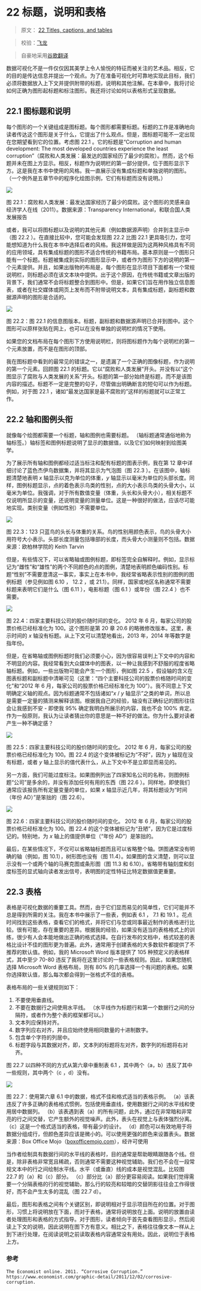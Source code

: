 # 22 标题，说明和表格

> 原文： [22 Titles, captions, and tables](https://serialmentor.com/dataviz/figure-titles-captions.html)

> 校验：[飞龙](https://github.com/wizardforcel)

> 自豪地采用[谷歌翻译](https://translate.google.cn/)

数据可视化不是一件仅仅因其美学上令人愉悦的特征而被关注的艺术品。相反，它的目的是传达信息并提出一个观点。为了在准备可视化时可靠地实现此目标，我们必须将数据放入上下文并提供附带的标题，说明和其他注解。在本章中，我将讨论如何正确为图形起标题和标注图形。我还将讨论如何以表格形式呈现数据。

## 22.1 图标题和说明

每个图形的一个关键组成是图标题。每个图形都需要标题。标题的工作是准确地向读者传达这个图形是关于什么，它提出了什么观点。但是，图标题可能不一定出现在您期望看到它的位置。考虑图 22.1 。它的标题是“Corruption and human development: The most developed countries experience the least corruption”（腐败和人类发展：最发达的国家经历了最少的腐败）。然而，这个标题并未在图上方显示。相反，标题作为说明栏的第一部分提供，位于图形显示下方。这是我在本书中使用的风格。我一直展示没有集成标题和单独说明的图形。（一个例外是五章节中的程序化绘图示例，它们有标题而没有说明。）

![](img/b1ac40846abe87e7e818f860d22efb27.jpg)

图 22.1：腐败和人类发展：最发达国家经历了最少的腐败。这个图形的灵感来自经济学人在线（2011）。数据来源：Transparency International，和联合国人类发展报告

或者，我可以将图标题以及说明的其他元素（例如数据源声明）合并到主显示中（图 22.2 ）。在直接比较中，您可能会发现图 22.2 比图 22.1 更具吸引力，您可能想知道为什么我在本书中选择后者的风格。我这样做是因为这两种风格具有不同的应用领域，具有集成标题的图形不适合传统的书籍布局。基本原则是一个图形只能有一个标题。标题被集成到实际的图形显示中，或者作为图形下方的说明的第一个元素提供。并且，如果出版物的布局是，每个图形在显示项目下面都有一个常规说明栏，则标题必须在该文本块中提供。出于这个原因，在传统书籍或文章出版的背景下，我们通常不会将标题整合到图形中。但是，如果它们旨在用作独立信息图表，或者在社交媒体或网页上发布而不附带说明文本，具有集成标题，副标题和数据源声明的图形是合适的。

![](img/b033ea183f421173894738328128dff3.jpg)

图 22.2：图 22.1 的信息图版本。标题，副标题和数据源声明已合并到图中。这个图形可以原样张贴在网上，也可以在没有单独的说明栏的情况下使用。

如果您的文档布局在每个图形下方使用说明栏，则将图标题作为每个说明栏的第一个元素放置，而不是在图形的顶部。

我在图标题中看到的最常见的错误之一，是遗漏了一个正确的图像标题，作为说明的第一个元素。回顾图 22.1 的标题。它以“腐败和人类发展”开头。并没有以“这个图显示了腐败与人类发展的关系”开头。标题的第一部分始终是标题，而不是该图内容的描述。标题不一定是完整的句子，尽管做出明确断言的短句可以作为标题。例如，对于图 22.1 ，诸如“最发达国家是最不腐败的”这样的标题就可以正常工作。

## 22.2 轴和图例头衔

就像每个绘图都需要一个标题，轴和图例也需要标题。 （轴标题通常通俗地称为轴标签。）轴标签和图例标题说明了显示的数据值，以及它们如何映射到绘图美学。

为了展示所有轴和图例都经过适当标注和配有标题的图表示例，我在第  12 章中详细讨论了蓝色杰伊鸟数据集，并将其显示为气泡图（图 22.3 ）。在该图中，轴标题清楚地表明 *x* 轴显示以克为单位的体重，*y* 轴显示以毫米为单位的头部长度。同样，图例标题显示，点的着色表示鸟类的性别，点的大小表示鸟类的头骨大小，以毫米为单位。我强调，对于所有数值变量（体重，头长和头骨大小），相关标题不仅说明所显示的变量，还说明变量的测量单位。这是一种很好的做法，应该尽可能地实现。类别变量（例如性别）不需要单位。

![](img/e154f6a3229c86a28111043f4cfc784a.jpg)

图 22.3：123 只蓝鸟的头长与体重的关系。鸟的性别用颜色表示，鸟的头骨大小用符号大小表示。头部长度测量包括喙部的长度，而头骨大小测量则不包括。数据来源：欧柏林学院的 Keith Tarvin

但是，有些情况下，可以省略轴或图例标题，即标签完全自解释时。例如，显示标记为“雌性”和“雄性”的两个不同颜色的点的图例，清楚地表明颜色编码性别。标题“性别”不需要澄清这一事实，事实上在本书中，我经常省略表示性别的图例的图例标题（参见例如图 6.10 ， 12.2 ，或 21.1）。同样，国家或地区名称通常不需要标题来表明它们是什么（图 6.11 ），电影标题（图 6.1 ）或年份（图 22.4 ）也不需要。

![](img/6242b71901efdc537bd6b60c368d6974.jpg)

图 22.4：四家主要科技公司的股价随时间的变化。 2012 年 6 月，每家公司的股票价格已经标准化为 100。这个图形是第 20 章 20.6 的略微修改版本。这里，表示时间的 *x* 轴没有标题。从上下文可以清楚地看出，2013 年，2014 年等数字是指年份。

但是，在省略轴或图例标题时我们必须要小心，因为很容易误判上下文中的内容和不明显的内容。我经常看到大众媒体中的图表，以一种让我感到不舒服的程度省略轴标题。例如，一些出版物可能会产生一个图形，例如图 22.5 ，假设轴的含义在图表标题和副标题中清晰可见（这里：“四个主要科技公司的股票价格随时间的变化”和“2012 年 6 月，每家公司的股票价格已经标准化为 100”）。我不同意上下文明确定义轴的观点。因为标题通常不包括诸如“*x* / *y* 轴显示”之类的单词，所以总是需要一定量的猜测来解释该图。根据我自己的经验，轴没有正确标记的图形往往会让我感到不安 - 即使我 95% 确定我明白所展示的内容，我也不会 100% 肯定。作为一般原则，我认为让读者猜出你的意思是一种不好的做法。你为什么要对读者产生一种不确定感？

![](img/f314ecdfcd25b4ebb0c8523cc1ead771.jpg)

图 22.5：四家主要科技公司的股价随时间的变化。 2012 年 6 月，每家公司的股票价格已经标准化为 100。图 22.4 的这个变体被标记为“不好”，因为 *y* 轴现在没有标题，或者 *y* 轴上显示的值代表什么，从上下文中不是立即显而易见的。

另一方面，我们可能过度标注。如果图例列出了四家知名公司的名称，则图例标题“公司”是多余的，并没有添加任何有用的东西（图 22.6 ）。同样地，即使我们通常应该报告所有定量变量的单位，如果 *x* 轴显示近几年，将其标题设为“时间（年份 AD）”是笨拙的（图 22.6）。

![](img/c66f463634165f7e8d486ce6d6bc0d99.jpg)

图 22.6：四家主要科技公司的股价随时间的变化。 2012 年 6 月，每家公司的股票价格已经标准化为 100。图 22.4 的这个变体被标记为“丑陋”，因为它是过度标记的。特别地，为 *x* 轴上的值提供单位（“年份 AD”）是笨拙的。

最后，在某些情况下，不仅可以省略轴标题而且可以省略整个轴。饼图通常没有明确的轴（例如，图 10.1），树形图也没有（图 11.4）。如果图的含义清楚，则可以显示没有一个或两个轴的马赛克图或条形图（图 11.3 和 6.10）。省略带有轴刻度和刻度标签的显式轴向读者发出信号，表明图的定性特征比特定数据值更重要。

## 22.3 表格

表格是可视化数据的重要工具。然而，由于它们显而易见的简单性，它们可能并不总是得到所需的关注。我在本书中展示了一些表，例如表 6.1 ， 7.1 和 19.1 。花点时间找到这些表格，查看它们的格式，并将它们与您或同事最近制作的表格进行比较。很有可能，存在重要的差异。根据我的经验，如果没有适当的表格格式上的训练，很少有人会本能地做出正确的格式选择。在自行发布的文档中，格式较差的表格比设计不佳的图形更为普遍。此外，通常用于创建表格的大多数软件都提供了不推荐的默认值。例如，我的 Microsoft Word 版本提供了 105 种预定义的表格样式，其中至少 70-80 违反了我将在这里讨论的一些表格规则。因此，如果您随机选择 Microsoft Word 表格布局，则有 80% 的几率选择一个有问题的表格。如果你选择默认值，那么每次都会得到一张格式不佳的表格。

表格布局的一些关键规则如下：

1.  不要使用垂直线。
2.  不要在数据行之间使用水平线。 （水平线作为标题行和第一个数据行之间的分隔符，或者作为整个表的框架都可以。）
3.  文本列应保持对齐。
4.  数字列应右对齐，并且应始终使用相同数量的十进制数字。
5.  包含单个字符的列居中。
6.  标题字段与其数据对齐，即，文本列的标题将左对齐，数字列的标题将右对齐。

图 22.7 以四种不同的方式从第六章中重制表 6.1 ，其中两个（a，b）违反了其中一些规则，其中两个（c ，d）没有。

![](img/61f0f5a51bb2d3d070d4ff073d727874.jpg)

图 22.7：使用第六章 6.1 中的数据，格式不佳和格式适当的表格示例。 （a）该表违反了许多正确的表格格式惯例，包括使用垂直线，使用数据行之间的水平线和使用居中数据列。 （b）该表遇到表（a）的所有问题，此外，通过在非常暗和非常亮的行之间交替，它产生额外的视觉噪声。此外，表头在视觉上与表体强烈分离。 （c）这是一个格式适当的表格，带有最少的设计。 （d）颜色可以有效地用于将数据分组成行，但颜色差异应该是微小的。可以使用更强的颜色来设置表头。数据来源：Box Office Mojo（[boxofficemojo.com](http://www.boxofficemojo.com/)），经许可使用

当作者绘制具有数据行间的水平线的表格时，目的通常是帮助眼睛跟随各个线。但是，除非表格非常宽且稀疏，否则通常不需要这种视觉辅助。我们也不会在一段常规文本中的行之间绘制水平线。水平（或垂直）线的成本是视觉混乱。比较图 22.7 的（a）和（c）部分。 （c）部分比（a）部分更容易阅读。如果我们觉得需要一个分隔表格的行的视觉辅助，那么行的较亮和较暗的交替阴影往往会工作得很好，而不会产生太多的混乱（图 22.7 d）。

最后，图形和表格之间有个关键区别，即说明相对于显示项目所在的位置。对于图形，习惯上将说明放在下面，而对于表格，通常将说明放在上面。说明的放置由读者处理图形和表格的方式指导。对于图形，读者倾向于首先查看图形显示，然后阅读上下文的说明，因此说明在图下方有意义。相比之下，表格往往像文本一样从上到下进行处理，在阅读说明之前读取表格内容通常没有用处。因此，说明位于表格上方。

### 参考

```
The Economist online. 2011. “Corrosive Corruption.” https://www.economist.com/graphic-detail/2011/12/02/corrosive-corruption.
```
